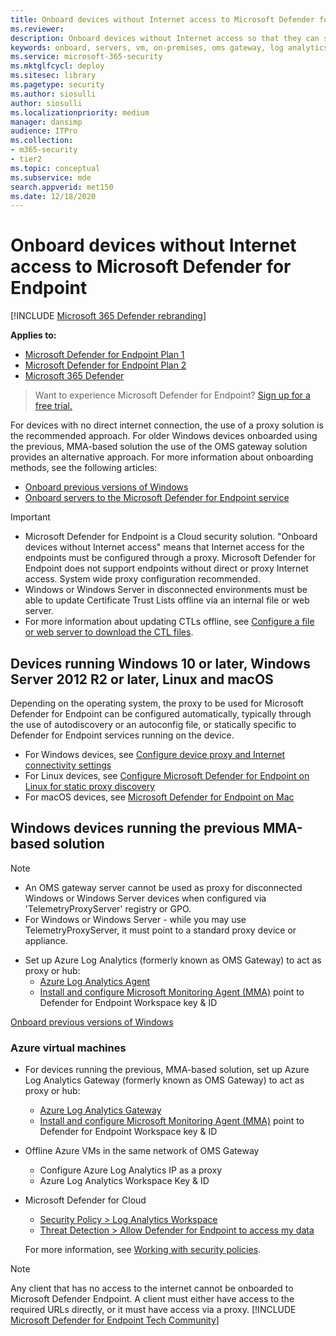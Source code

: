 ```yaml
---
title: Onboard devices without Internet access to Microsoft Defender for Endpoint
ms.reviewer: 
description: Onboard devices without Internet access so that they can send sensor data to the Microsoft Defender for Endpoint sensor
keywords: onboard, servers, vm, on-premises, oms gateway, log analytics, azure log analytics, mma
ms.service: microsoft-365-security
ms.mktglfcycl: deploy
ms.sitesec: library
ms.pagetype: security
ms.author: siosulli
author: siosulli
ms.localizationpriority: medium
manager: dansimp
audience: ITPro
ms.collection: 
- m365-security
- tier2
ms.topic: conceptual
ms.subservice: mde
search.appverid: met150
ms.date: 12/18/2020
---
```


# Onboard devices without Internet access to Microsoft Defender for Endpoint

[!INCLUDE [Microsoft 365 Defender rebranding](../../includes/microsoft-defender.md)]


**Applies to:**

- [Microsoft Defender for Endpoint Plan 1](https://go.microsoft.com/fwlink/p/?linkid=2154037)
- [Microsoft Defender for Endpoint Plan 2](https://go.microsoft.com/fwlink/p/?linkid=2154037)
- [Microsoft 365 Defender](https://go.microsoft.com/fwlink/?linkid=2118804)

> Want to experience Microsoft Defender for Endpoint? [Sign up for a free trial.](https://signup.microsoft.com/create-account/signup?products=7f379fee-c4f9-4278-b0a1-e4c8c2fcdf7e&ru=https://aka.ms/MDEp2OpenTrial?ocid=docs-wdatp-exposedapis-abovefoldlink)

For devices with no direct internet connection, the use of a proxy solution is the recommended approach. For older Windows devices onboarded using the previous, MMA-based solution the use of the OMS gateway solution provides an alternative approach. For more information about onboarding methods, see the following articles:
- [Onboard previous versions of Windows](/microsoft-365/security/defender-endpoint/onboard-downlevel)
- [Onboard servers to the Microsoft Defender for Endpoint service](/microsoft-365/security/defender-endpoint/configure-server-endpoints#windows-server-2008-r2-sp1--windows-server-2012-r2-and-windows-server-2016)

> [!IMPORTANT]
> - Microsoft Defender for Endpoint is a Cloud security solution. "Onboard devices without Internet access" means that Internet access for the endpoints must be configured through a proxy. Microsoft Defender for Endpoint does not support endpoints without direct or proxy Internet access. System wide proxy configuration recommended.
> - Windows or Windows Server in disconnected environments must be able to update Certificate Trust Lists offline via an internal file or web server.
> - For more information about updating CTLs offline, see [Configure a file or web server to download the CTL files](/previous-versions/windows/it-pro/windows-server-2012-r2-and-2012/dn265983(v=ws.11)#configure-a-file-or-web-server-to-download-the-ctl-files).

## Devices running Windows 10 or later, Windows Server 2012 R2 or later, Linux and macOS

Depending on the operating system, the proxy to be used for Microsoft Defender for Endpoint can be configured automatically, typically through the use of autodiscovery or an autoconfig file, or statically specific to Defender for Endpoint services running on the device.

- For Windows devices, see [Configure device proxy and Internet connectivity settings](/microsoft-365/security/defender-endpoint/configure-proxy-internet)
- For Linux devices, see [Configure Microsoft Defender for Endpoint on Linux for static proxy discovery](/microsoft-365/security/defender-endpoint/linux-static-proxy-configuration)
- For macOS devices, see [Microsoft Defender for Endpoint on Mac](/microsoft-365/security/defender-endpoint/microsoft-defender-endpoint-mac#network-connections)

## Windows devices running the previous MMA-based solution

> [!NOTE]
> - An OMS gateway server cannot be used as proxy for disconnected Windows or Windows Server devices when configured via 'TelemetryProxyServer' registry or GPO.
> - For Windows or Windows Server - while you may use TelemetryProxyServer, it must point to a standard proxy device or appliance.

- Set up Azure Log Analytics (formerly known as OMS Gateway) to act as proxy or hub:
  - [Azure Log Analytics Agent](/azure/azure-monitor/platform/gateway#download-the-log-analytics-gateway)
  - [Install and configure Microsoft Monitoring Agent (MMA)](onboard-downlevel.md#install-and-configure-microsoft-monitoring-agent-mma) point to Defender for Endpoint Workspace key & ID

[Onboard previous versions of Windows](onboard-downlevel.md)

### Azure virtual machines

- For devices running the previous, MMA-based solution, set up Azure Log Analytics Gateway (formerly known as OMS Gateway) to act as proxy or hub:
    - [Azure Log Analytics Gateway](/azure/azure-monitor/platform/gateway#download-the-log-analytics-gateway)
    - [Install and configure Microsoft Monitoring Agent (MMA)](onboard-downlevel.md#install-and-configure-microsoft-monitoring-agent-mma) point to Defender for Endpoint Workspace key & ID
- Offline Azure VMs in the same network of OMS Gateway
    - Configure Azure Log Analytics IP as a proxy
    - Azure Log Analytics Workspace Key & ID
- Microsoft Defender for Cloud
    - [Security Policy \> Log Analytics Workspace](/azure/security-center/security-center-wdatp#enable-windows-defender-atp-integration)
    - [Threat Detection \> Allow Defender for Endpoint to access my data](/azure/security-center/security-center-wdatp#enable-windows-defender-atp-integration)

    For more information, see [Working with security policies](/azure/security-center/tutorial-security-policy).

> [!NOTE]
> Any client that has no access to the internet cannot be onboarded to Microsoft Defender Endpoint. A client must either have access to the required URLs directly, or it must have access via a proxy.
[!INCLUDE [Microsoft Defender for Endpoint Tech Community](../../includes/defender-mde-techcommunity.md)]
